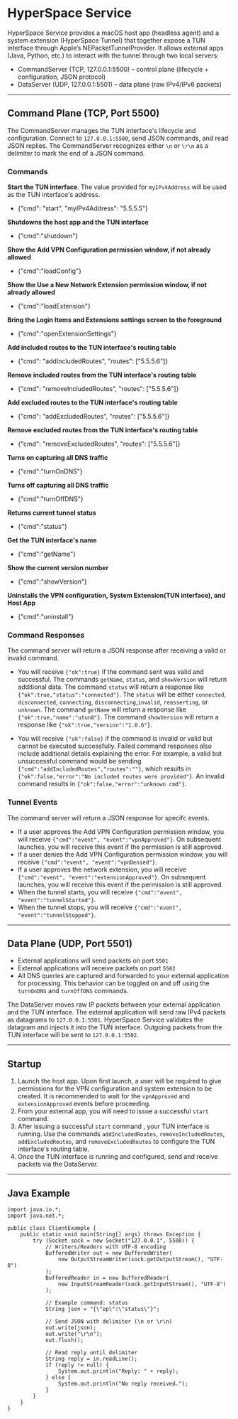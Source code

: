 # HyperSpace Service

HyperSpace Service provides a macOS host app (headless agent) and a system extension (HyperSpace Tunnel) that together expose a TUN interface through Apple’s NEPacketTunnelProvider. It allows external apps (Java, Python, etc.) to interact with the tunnel through two local servers:

- CommandServer (TCP, 127.0.0.1:5500) – control plane (lifecycle + configuration, JSON protocol)
- DataServer (UDP, 127.0.0.1:5501) – data plane (raw IPv4/IPv6 packets)

---

## Command Plane (TCP, Port 5500)

The CommandServer manages the TUN interface's lifecycle and configuration. Connect to `127.0.0.1:5500`, send JSON commands, and read JSON replies. The CommandServer recognizes either `\n` or `\r\n` as a delimiter to mark the end of a JSON command.

### Commands

**Start the TUN interface**. The value provided for `myIPv4Address` will be used as the TUN interface's address.

- {"cmd": "start", "myIPv4Address": "5.5.5.5"}

**Shutdowns the host app and the TUN interface**

- {"cmd":"shutdown"}

**Show the Add VPN Configuration permission window, if not already allowed**

- {"cmd":"loadConfig"}

**Show the Use a New Network Extension permission window, if not already allowed**

- {"cmd":"loadExtension"}

**Bring the Login Items and Extensions settings screen to the foreground**

- {"cmd":"openExtensionSettings"}

**Add included routes to the TUN interface's routing table**

- {"cmd": "addIncludedRoutes", "routes": ["5.5.5.6"]}

**Remove included routes from the TUN interface's routing table**

- {"cmd": "removeIncludedRoutes", "routes": ["5.5.5.6"]}

**Add excluded routes to the TUN interface's routing table**

- {"cmd": "addExcludedRoutes", "routes": ["5.5.5.6"]}

**Remove excluded routes from the TUN interface's routing table**

- {"cmd": "removeExcludedRoutes", "routes": ["5.5.5.6"]}

**Turns on capturing all DNS traffic**

- {"cmd":"turnOnDNS"}

**Turns off capturing all DNS traffic**

- {"cmd":"turnOffDNS"}

**Returns current tunnel status**

- {"cmd":"status"}

**Get the TUN interface's name**

- {"cmd":"getName"}

**Show the current version number**

- {"cmd":"showVersion"}

**Uninstalls the VPN configuration, System Extension(TUN interface), and Host App**

- {"cmd":"uninstall"}

### Command Responses
The command server will return a JSON response after receiving a valid or invalid command. 

- You will receive `{"ok":true}` if the command sent was valid and successful. The commands `getName`, `status`, and `showVersion` will return additional data. The command `status` will return a response like `{"ok":true,"status":"connected"}`. The `status` will be either `connected`, `disconnected`, `connecting`, `disconnecting`,`invalid`, `reasserting`, or `unknown`. The command `getName` will return a response like `{"ok":true,"name":"utun8"}`. The command `showVersion` will return a response like `{"ok":true,"version":"1.0.6"}`.

- You will receive `{"ok":false}` if the command is invalid or valid but cannot be executed successfully. Failed command responses also include additional details explaining the error. For example, a valid but unsuccessful command would be sending `{"cmd":"addIncludedRoutes","routes":""}`, which results in `{"ok":false,"error":"No included routes were provided"}`. An invalid command results in `{"ok":false,"error":"unknown cmd"}`.

### Tunnel Events

The command server will return a JSON response for specifc events. 
- If a user approves the Add VPN Configuration permission window, you will receive `{"cmd":"event", "event":"vpnApproved"}`. On subsequent launches, you will receive this event if the permission is still approved.
- If a user denies the Add VPN Configuration permission window, you will receive `{"cmd":"event", "event":"vpnDenied"}`.
- If a user approves the network extension, you will receive `{"cmd":"event", "event":"extensionApproved"}`. On subsequent launches, you will receive this event if the permission is still approved.
- When the tunnel starts, you will receive `{"cmd":"event", "event":"tunnelStarted"}`.
- When the tunnel stops, you will receive `{"cmd":"event", "event":"tunnelStopped"}`.

---

## Data Plane (UDP, Port 5501)

- External applications will send packets on port `5501`
- External applications will receive packets on port `5502`
- All DNS queries are captured and forwarded to your external application for processing. This behavior can be toggled on and off using the `turnOnDNS` and `turnOffDNS` commands.
  
The DataServer moves raw IP packets between your external application and the TUN interface. The external application will send raw IPv4 packets as datagrams to `127.0.0.1:5501`. HyperSpace Service validates the datagram and injects it into the TUN interface. Outgoing packets from the TUN interface will be sent to `127.0.0.1:5502`.

---

## Startup

1) Launch the host app. Upon first launch, a user will be required to give permissions for the VPN configuration and system extension to be created. It is recommended to wait for the `vpnApproved` and `extensionApproved` events before proceeding.
2) From your external app, you will need to issue a successful `start` command.
3) After issuing a successful `start` command , your TUN interface is running. Use the commands `addIncludedRoutes`, `removeIncludedRoutes`, `addExcludedRoutes`, and `removeExcludedRoutes` to configure the TUN interface's routing table.
4) Once the TUN interface is running and configured, send and receive packets via the DataServer.

---

## Java Example

```
import java.io.*;
import java.net.*;

public class ClientExample {
    public static void main(String[] args) throws Exception {
        try (Socket sock = new Socket("127.0.0.1", 5500)) {
            // Writers/Readers with UTF-8 encoding
            BufferedWriter out = new BufferedWriter(
                new OutputStreamWriter(sock.getOutputStream(), "UTF-8")
            );
            BufferedReader in = new BufferedReader(
                new InputStreamReader(sock.getInputStream(), "UTF-8")
            );

            // Example command: status
            String json = "{\"op\":\"status\"}";

            // Send JSON with delimiter (\n or \r\n)
            out.write(json);
            out.write("\r\n");
            out.flush();

            // Read reply until delimiter
            String reply = in.readLine();
            if (reply != null) {
                System.out.println("Reply: " + reply);
            } else {
                System.out.println("No reply received.");
            }
        }
    }
}
```

